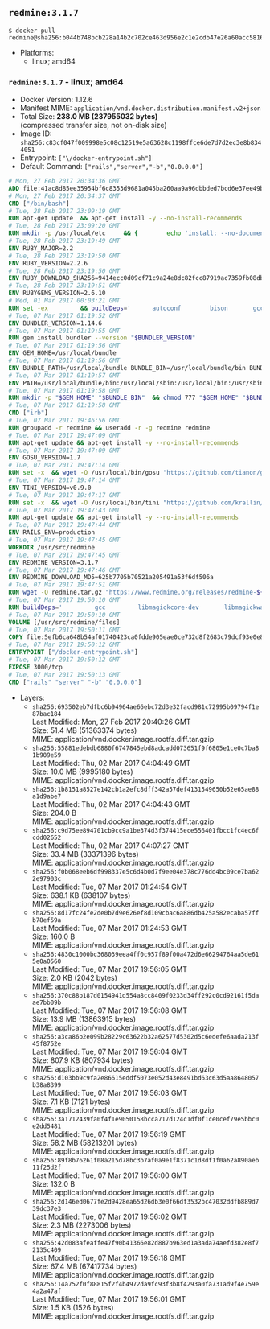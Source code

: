 ## `redmine:3.1.7`

```console
$ docker pull redmine@sha256:b044b748bcb228a14b2c702ce463d956e2c1e2cdb47e26a60acc58163908f99e
```

-	Platforms:
	-	linux; amd64

### `redmine:3.1.7` - linux; amd64

-	Docker Version: 1.12.6
-	Manifest MIME: `application/vnd.docker.distribution.manifest.v2+json`
-	Total Size: **238.0 MB (237955032 bytes)**  
	(compressed transfer size, not on-disk size)
-	Image ID: `sha256:c83cf047f009998e5c08c12519e5a63628c1198ffce6de7d7d2ec3e8b8344051`
-	Entrypoint: `["\/docker-entrypoint.sh"]`
-	Default Command: `["rails","server","-b","0.0.0.0"]`

```dockerfile
# Mon, 27 Feb 2017 20:34:36 GMT
ADD file:41ac8d85ee35954bf6c8353d9681a045ba260aa9a96dbbded7bcd6e37ee49bea in / 
# Mon, 27 Feb 2017 20:34:37 GMT
CMD ["/bin/bash"]
# Tue, 28 Feb 2017 23:09:19 GMT
RUN apt-get update 	&& apt-get install -y --no-install-recommends 		bzip2 		ca-certificates 		libffi-dev 		libgdbm3 		libssl-dev 		libyaml-dev 		procps 		zlib1g-dev 	&& rm -rf /var/lib/apt/lists/*
# Tue, 28 Feb 2017 23:09:20 GMT
RUN mkdir -p /usr/local/etc 	&& { 		echo 'install: --no-document'; 		echo 'update: --no-document'; 	} >> /usr/local/etc/gemrc
# Tue, 28 Feb 2017 23:19:49 GMT
ENV RUBY_MAJOR=2.2
# Tue, 28 Feb 2017 23:19:50 GMT
ENV RUBY_VERSION=2.2.6
# Tue, 28 Feb 2017 23:19:50 GMT
ENV RUBY_DOWNLOAD_SHA256=9414ecc0d09cf71c9a24e8dc82fcc87919ac7359fb08db2791d6c32bfd157339
# Tue, 28 Feb 2017 23:19:51 GMT
ENV RUBYGEMS_VERSION=2.6.10
# Wed, 01 Mar 2017 00:03:21 GMT
RUN set -ex 		&& buildDeps=' 		autoconf 		bison 		gcc 		libbz2-dev 		libgdbm-dev 		libglib2.0-dev 		libncurses-dev 		libreadline-dev 		libxml2-dev 		libxslt-dev 		make 		ruby 		wget 		xz-utils 	' 	&& apt-get update 	&& apt-get install -y --no-install-recommends $buildDeps 	&& rm -rf /var/lib/apt/lists/* 		&& wget -O ruby.tar.xz "https://cache.ruby-lang.org/pub/ruby/${RUBY_MAJOR%-rc}/ruby-$RUBY_VERSION.tar.xz" 	&& echo "$RUBY_DOWNLOAD_SHA256 *ruby.tar.xz" | sha256sum -c - 		&& mkdir -p /usr/src/ruby 	&& tar -xJf ruby.tar.xz -C /usr/src/ruby --strip-components=1 	&& rm ruby.tar.xz 		&& cd /usr/src/ruby 		&& { 		echo '#define ENABLE_PATH_CHECK 0'; 		echo; 		cat file.c; 	} > file.c.new 	&& mv file.c.new file.c 		&& autoconf 	&& ./configure --disable-install-doc --enable-shared 	&& make -j"$(nproc)" 	&& make install 		&& apt-get purge -y --auto-remove $buildDeps 	&& cd / 	&& rm -r /usr/src/ruby 		&& gem update --system "$RUBYGEMS_VERSION"
# Tue, 07 Mar 2017 01:19:52 GMT
ENV BUNDLER_VERSION=1.14.6
# Tue, 07 Mar 2017 01:19:55 GMT
RUN gem install bundler --version "$BUNDLER_VERSION"
# Tue, 07 Mar 2017 01:19:56 GMT
ENV GEM_HOME=/usr/local/bundle
# Tue, 07 Mar 2017 01:19:56 GMT
ENV BUNDLE_PATH=/usr/local/bundle BUNDLE_BIN=/usr/local/bundle/bin BUNDLE_SILENCE_ROOT_WARNING=1 BUNDLE_APP_CONFIG=/usr/local/bundle
# Tue, 07 Mar 2017 01:19:57 GMT
ENV PATH=/usr/local/bundle/bin:/usr/local/sbin:/usr/local/bin:/usr/sbin:/usr/bin:/sbin:/bin
# Tue, 07 Mar 2017 01:19:58 GMT
RUN mkdir -p "$GEM_HOME" "$BUNDLE_BIN" 	&& chmod 777 "$GEM_HOME" "$BUNDLE_BIN"
# Tue, 07 Mar 2017 01:19:58 GMT
CMD ["irb"]
# Tue, 07 Mar 2017 19:46:56 GMT
RUN groupadd -r redmine && useradd -r -g redmine redmine
# Tue, 07 Mar 2017 19:47:09 GMT
RUN apt-get update && apt-get install -y --no-install-recommends 		ca-certificates 		wget 	&& rm -rf /var/lib/apt/lists/*
# Tue, 07 Mar 2017 19:47:09 GMT
ENV GOSU_VERSION=1.7
# Tue, 07 Mar 2017 19:47:14 GMT
RUN set -x 	&& wget -O /usr/local/bin/gosu "https://github.com/tianon/gosu/releases/download/$GOSU_VERSION/gosu-$(dpkg --print-architecture)" 	&& wget -O /usr/local/bin/gosu.asc "https://github.com/tianon/gosu/releases/download/$GOSU_VERSION/gosu-$(dpkg --print-architecture).asc" 	&& export GNUPGHOME="$(mktemp -d)" 	&& gpg --keyserver ha.pool.sks-keyservers.net --recv-keys B42F6819007F00F88E364FD4036A9C25BF357DD4 	&& gpg --batch --verify /usr/local/bin/gosu.asc /usr/local/bin/gosu 	&& rm -r "$GNUPGHOME" /usr/local/bin/gosu.asc 	&& chmod +x /usr/local/bin/gosu 	&& gosu nobody true
# Tue, 07 Mar 2017 19:47:14 GMT
ENV TINI_VERSION=v0.9.0
# Tue, 07 Mar 2017 19:47:17 GMT
RUN set -x 	&& wget -O /usr/local/bin/tini "https://github.com/krallin/tini/releases/download/$TINI_VERSION/tini" 	&& wget -O /usr/local/bin/tini.asc "https://github.com/krallin/tini/releases/download/$TINI_VERSION/tini.asc" 	&& export GNUPGHOME="$(mktemp -d)" 	&& gpg --keyserver ha.pool.sks-keyservers.net --recv-keys 6380DC428747F6C393FEACA59A84159D7001A4E5 	&& gpg --batch --verify /usr/local/bin/tini.asc /usr/local/bin/tini 	&& rm -r "$GNUPGHOME" /usr/local/bin/tini.asc 	&& chmod +x /usr/local/bin/tini 	&& tini -h
# Tue, 07 Mar 2017 19:47:43 GMT
RUN apt-get update && apt-get install -y --no-install-recommends 		imagemagick 		libmysqlclient18 		libpq5 		libsqlite3-0 				bzr 		git 		mercurial 		openssh-client 		subversion 	&& rm -rf /var/lib/apt/lists/*
# Tue, 07 Mar 2017 19:47:44 GMT
ENV RAILS_ENV=production
# Tue, 07 Mar 2017 19:47:45 GMT
WORKDIR /usr/src/redmine
# Tue, 07 Mar 2017 19:47:45 GMT
ENV REDMINE_VERSION=3.1.7
# Tue, 07 Mar 2017 19:47:46 GMT
ENV REDMINE_DOWNLOAD_MD5=625b7705b70521a205491a53f6df506a
# Tue, 07 Mar 2017 19:47:51 GMT
RUN wget -O redmine.tar.gz "https://www.redmine.org/releases/redmine-${REDMINE_VERSION}.tar.gz" 	&& echo "$REDMINE_DOWNLOAD_MD5 redmine.tar.gz" | md5sum -c - 	&& tar -xvf redmine.tar.gz --strip-components=1 	&& rm redmine.tar.gz files/delete.me log/delete.me 	&& mkdir -p tmp/pdf public/plugin_assets 	&& chown -R redmine:redmine ./
# Tue, 07 Mar 2017 19:50:10 GMT
RUN buildDeps=' 		gcc 		libmagickcore-dev 		libmagickwand-dev 		libmysqlclient-dev 		libpq-dev 		libsqlite3-dev 		make 		patch 	' 	&& set -ex 	&& apt-get update && apt-get install -y $buildDeps --no-install-recommends 	&& rm -rf /var/lib/apt/lists/* 	&& bundle install --without development test 	&& for adapter in mysql2 postgresql sqlite3; do 		echo "$RAILS_ENV:" > ./config/database.yml; 		echo "  adapter: $adapter" >> ./config/database.yml; 		bundle install --without development test; 	done 	&& rm ./config/database.yml 	&& apt-get purge -y --auto-remove $buildDeps
# Tue, 07 Mar 2017 19:50:10 GMT
VOLUME [/usr/src/redmine/files]
# Tue, 07 Mar 2017 19:50:11 GMT
COPY file:5efb6ca648b54af01740423ca0fdde905eae0ce732d8f2683c79dcf93e0e86c5 in / 
# Tue, 07 Mar 2017 19:50:12 GMT
ENTRYPOINT ["/docker-entrypoint.sh"]
# Tue, 07 Mar 2017 19:50:12 GMT
EXPOSE 3000/tcp
# Tue, 07 Mar 2017 19:50:13 GMT
CMD ["rails" "server" "-b" "0.0.0.0"]
```

-	Layers:
	-	`sha256:693502eb7dfbc6b94964ae66ebc72d3e32facd981c72995b09794f1e87bac184`  
		Last Modified: Mon, 27 Feb 2017 20:40:26 GMT  
		Size: 51.4 MB (51363374 bytes)  
		MIME: application/vnd.docker.image.rootfs.diff.tar.gzip
	-	`sha256:55881edebdb6880f6747845ebd8adcadd073651f9f6805e1ce0c7ba81b909e59`  
		Last Modified: Thu, 02 Mar 2017 04:04:49 GMT  
		Size: 10.0 MB (9995180 bytes)  
		MIME: application/vnd.docker.image.rootfs.diff.tar.gzip
	-	`sha256:1b8151a8527e142cb1a2efc8dff342a57def4131549650b52e65ae88a1d9abe7`  
		Last Modified: Thu, 02 Mar 2017 04:04:43 GMT  
		Size: 204.0 B  
		MIME: application/vnd.docker.image.rootfs.diff.tar.gzip
	-	`sha256:c9d75ee894701cb9cc9a1be374d3f374415ece556401fbcc1fc4ec6fcdd02652`  
		Last Modified: Thu, 02 Mar 2017 04:07:27 GMT  
		Size: 33.4 MB (33371396 bytes)  
		MIME: application/vnd.docker.image.rootfs.diff.tar.gzip
	-	`sha256:f0b068eeb6df998337e5c6d4b0d7f9ee04e378c776dd4bc09ce7ba622e97903c`  
		Last Modified: Tue, 07 Mar 2017 01:24:54 GMT  
		Size: 638.1 KB (638107 bytes)  
		MIME: application/vnd.docker.image.rootfs.diff.tar.gzip
	-	`sha256:8d17fc24fe2de0b7d9e626ef8d109cbac6a886db425a582ecaba57ffb78ef59a`  
		Last Modified: Tue, 07 Mar 2017 01:24:53 GMT  
		Size: 160.0 B  
		MIME: application/vnd.docker.image.rootfs.diff.tar.gzip
	-	`sha256:4830c1000bc368039eea4ff0c957f89f00a472d6e66294764aa5de615e0a0560`  
		Last Modified: Tue, 07 Mar 2017 19:56:05 GMT  
		Size: 2.0 KB (2042 bytes)  
		MIME: application/vnd.docker.image.rootfs.diff.tar.gzip
	-	`sha256:370c88b187d0154941d554a8cc8409f0233d34ff292c0cd92161f5daae7bb09b`  
		Last Modified: Tue, 07 Mar 2017 19:56:08 GMT  
		Size: 13.9 MB (13863915 bytes)  
		MIME: application/vnd.docker.image.rootfs.diff.tar.gzip
	-	`sha256:a3ca86b2e099b28229c63622b32a62577d5302d5c6edefe6aada213f45f8752e`  
		Last Modified: Tue, 07 Mar 2017 19:56:04 GMT  
		Size: 807.9 KB (807934 bytes)  
		MIME: application/vnd.docker.image.rootfs.diff.tar.gzip
	-	`sha256:d103bb9c9fa2e86615eddf5073e052d43e8491bd63c63d5aa8648057b38a8399`  
		Last Modified: Tue, 07 Mar 2017 19:56:03 GMT  
		Size: 7.1 KB (7121 bytes)  
		MIME: application/vnd.docker.image.rootfs.diff.tar.gzip
	-	`sha256:3a1712439fa0f4f1e9050158bcca717d124c1df0f1ce0cef79e5bbc0e2dd5481`  
		Last Modified: Tue, 07 Mar 2017 19:56:19 GMT  
		Size: 58.2 MB (58213201 bytes)  
		MIME: application/vnd.docker.image.rootfs.diff.tar.gzip
	-	`sha256:89f8b76261f08a215d78bc3b7af0a9e1f8371c1d8df1f0a62a890aeb11f25d2f`  
		Last Modified: Tue, 07 Mar 2017 19:56:00 GMT  
		Size: 132.0 B  
		MIME: application/vnd.docker.image.rootfs.diff.tar.gzip
	-	`sha256:2d146ed0677fe2d9428ea65d26db3e0f66df3532bc47032ddfb889d739dc37e3`  
		Last Modified: Tue, 07 Mar 2017 19:56:02 GMT  
		Size: 2.3 MB (2273006 bytes)  
		MIME: application/vnd.docker.image.rootfs.diff.tar.gzip
	-	`sha256:42d083afeaffe47f90b41366e82d887b963ed1a3ada74aefd382e8f72135c409`  
		Last Modified: Tue, 07 Mar 2017 19:56:18 GMT  
		Size: 67.4 MB (67417734 bytes)  
		MIME: application/vnd.docker.image.rootfs.diff.tar.gzip
	-	`sha256:14a752f0f88815f2f4b4972da9fc93f3b8f4293a0fa731ad9f4e759e4a2a47af`  
		Last Modified: Tue, 07 Mar 2017 19:56:01 GMT  
		Size: 1.5 KB (1526 bytes)  
		MIME: application/vnd.docker.image.rootfs.diff.tar.gzip
